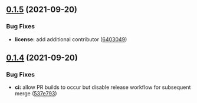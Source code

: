 ## [0.1.5](https://github.com/XIVStats/lodestone/compare/v0.1.4...v0.1.5) (2021-09-20)


### Bug Fixes

* **license:** add additional contributor ([6403049](https://github.com/XIVStats/lodestone/commit/640304972cdd5abd4b71eb564a58c927a9deb30f))

## [0.1.4](https://github.com/XIVStats/lodestone/compare/v0.1.3...v0.1.4) (2021-09-20)


### Bug Fixes

* **ci:** allow PR builds to occur but disable release workflow for subsequent merge ([537e793](https://github.com/XIVStats/lodestone/commit/537e7932a95b4fe3ce72c4c99ad017cacfbd6207))
